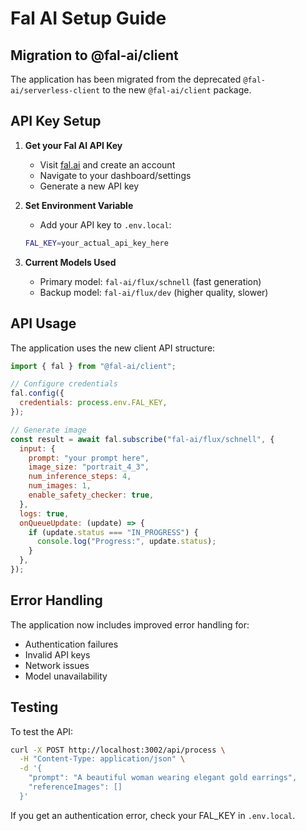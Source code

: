 # Fal AI Setup Guide

## Migration to @fal-ai/client

The application has been migrated from the deprecated `@fal-ai/serverless-client` to the new `@fal-ai/client` package.

## API Key Setup

1. **Get your Fal AI API Key**

   - Visit [fal.ai](https://fal.ai) and create an account
   - Navigate to your dashboard/settings
   - Generate a new API key

2. **Set Environment Variable**

   - Add your API key to `.env.local`:

   ```bash
   FAL_KEY=your_actual_api_key_here
   ```

3. **Current Models Used**
   - Primary model: `fal-ai/flux/schnell` (fast generation)
   - Backup model: `fal-ai/flux/dev` (higher quality, slower)

## API Usage

The application uses the new client API structure:

```javascript
import { fal } from "@fal-ai/client";

// Configure credentials
fal.config({
  credentials: process.env.FAL_KEY,
});

// Generate image
const result = await fal.subscribe("fal-ai/flux/schnell", {
  input: {
    prompt: "your prompt here",
    image_size: "portrait_4_3",
    num_inference_steps: 4,
    num_images: 1,
    enable_safety_checker: true,
  },
  logs: true,
  onQueueUpdate: (update) => {
    if (update.status === "IN_PROGRESS") {
      console.log("Progress:", update.status);
    }
  },
});
```

## Error Handling

The application now includes improved error handling for:

- Authentication failures
- Invalid API keys
- Network issues
- Model unavailability

## Testing

To test the API:

```bash
curl -X POST http://localhost:3002/api/process \
  -H "Content-Type: application/json" \
  -d '{
    "prompt": "A beautiful woman wearing elegant gold earrings",
    "referenceImages": []
  }'
```

If you get an authentication error, check your FAL_KEY in `.env.local`.
